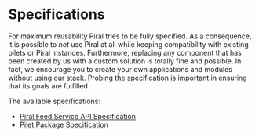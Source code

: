 # Specifications

For maximum reusability Piral tries to be fully specified. As a consequence, it is possible to *not* use Piral at all while keeping compatibility with existing pilets or Piral instances. Furthermore, replacing any component that has been created by us with a custom solution is totally fine and possible. In fact, we encourage you to create your own applications and modules without using our stack. Probing the specification is important in ensuring that its goals are fulfilled.

The available specifications:

- [Piral Feed Service API Specification](./feed-api-specification.md)
- [Pilet Package Specification](./pilet-specification.md)
